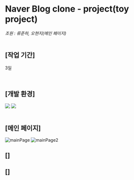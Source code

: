 # Naver Blog clone - project(toy project)

*조원 : 류준하, 오현지(메인 페이지)*
<br><br>
<h2>[작업 기간]</h2>
<p>3일</p>
<br>
<h2>[개발 환경]</h2>
<div>
	<img src="https://img.shields.io/badge/HTML5-E34F26?style=flat&logo=HTML5&logoColor=white">
	<img src="https://img.shields.io/badge/CSS3-1572B6?style=flat&logo=CSS3&logoColor=white">
  
</div>
<br>
<h2>[메인 페이지]</h2>

![mainPage](https://github.com/hongdii/Naver_Blog_clone-project/assets/93081185/9093cbe4-a598-4407-97ec-a328a0fc4e28)
![mainPage2](https://github.com/hongdii/Naver_Blog_clone-project/assets/93081185/6b434c54-6d79-44ae-8242-9280a4e8120f)


<h2>[]</h2>

<h2>[]</h2>
